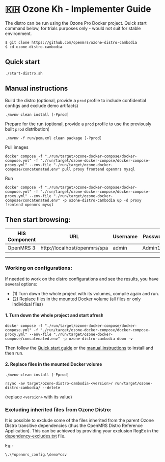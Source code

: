 # 🇰🇭 Ozone Kh - Implementer Guide

The distro can be run using the Ozone Pro Docker project. Quick start command below, for trials purposes only - would not suit for stable environment.

```
$ git clone https://github.com/openmrs/ozone-distro-cambodia
$ cd ozone-distro-cambodia
```

## Quick start
```
./start-distro.sh
```

## Manual instructions
Build the distro (optional, provide a `prod` profile to include confidential configs and exclude demo artifacts)
```
./mvnw clean install [-Pprod]
```

Prepare for the run (optional, provide a `prod` profile to use the previously built `prod` distribution)
```
./mvnw -f run/pom.xml clean package [-Pprod]
```

Pull images
```
docker compose -f "./run/target/ozone-docker-compose/docker-compose.yml" -f "./run/target/ozone-docker-compose/docker-compose-proxy.yml" --env-file "./run/target/ozone-docker-compose/concatenated.env" pull proxy frontend openmrs mysql
```

Run
```
docker compose -f "./run/target/ozone-docker-compose/docker-compose.yml" -f "./run/target/ozone-docker-compose/docker-compose-proxy.yml" --env-file "./run/target/ozone-docker-compose/concatenated.env" -p ozone-distro-cambodia up -d proxy frontend openmrs mysql

```

## Then start browsing:

| HIS Component     | URL                            | Username | Password |
|-------------------|--------------------------------|----------|----------|
| OpenMRS 3         | http://localhost/openmrs/spa  | admin    | Admin123 |

---

### Working on configurations:

If needed to work on the distro configurations and see the results, you have several options:
- (1) Turn down the whole project with its volumes, compile again and run.
- (2) Replace files in the mounted Docker volume (all files or only individual files)

#### 1. Turn down the whole project and start afresh
```
docker compose -f "./run/target/ozone-docker-compose/docker-compose.yml" -f "./run/target/ozone-docker-compose/docker-compose-proxy.yml" --env-file "./run/target/ozone-docker-compose/concatenated.env" -p ozone-distro-cambodia down -v
```
Then follow the [Quick start guide](#quick-start) or the [manual instructions](#manual-instructions) to install and then run.

#### 2. Replace files in the mounted Docker volume
```
./mvnw clean install [–Pprod]
```
```
rsync -av target/ozone-distro-cambodia-<version>/ run/target/ozone-distro-cambodia/ --delete
```
(replace `<version>` with its value)

### Excluding inherited files from Ozone Distro:

It is possible to exclude some of the files inherited from the parent Ozone Distro transitive dependencies (thus the OpenMRS Distro Reference Application).
This can be achieved by providing your exclusion RegEx in the [dependency-excludes.txt](dependency-excludes.txt) file.

Eg.:
```
\.\*openmrs_config.\demo*csv
```
